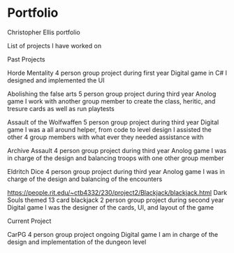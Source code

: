# Portfolio
Christopher Ellis portfolio

List of projects I have worked on

Past Projects

Horde Mentality
4 person group project during first year
Digital game in C#
I designed and implemented the UI

Abolishing the false arts
5 person group project during third year
Anolog game
I work with another group member to create the class, heritic, and tresure cards as well as run playtests

Assault of the Wolfwaffen
5 person group project during third year
Digital game
I was a all around helper, from code to level design I assisted the other 4 group members with what ever they needed assistance with

Archive Assault
4 person group project during third year
Anolog game
I was in charge of the design and balancing troops with one other group member

Eldritch Dice
4 person group project during third year
Anolog game
I was in charge of the design and balancing of the encounters

https://people.rit.edu/~ctb4332/230/project2/Blackjack/blackjack.html
Dark Souls themed 13 card blackjack
2 person group project during second year
Digital game
I was the designer of the cards, UI, and layout of the game

Current Project

CarPG
4 person group project ongoing
Digital game
I am in charge of the design and implementation of the dungeon level
